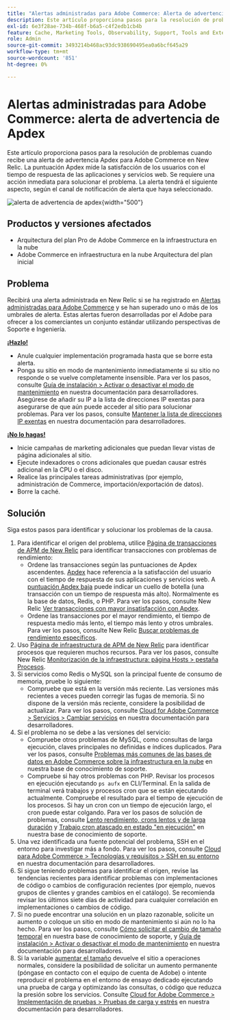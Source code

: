 ```yaml
---
title: "Alertas administradas para Adobe Commerce: Alerta de advertencia de Apdex"
description: Este artículo proporciona pasos para la resolución de problemas cuando recibe una alerta de advertencia Apdex para Adobe Commerce en New Relic. La puntuación Apdex mide la satisfacción de los usuarios con el tiempo de respuesta de las aplicaciones y servicios web. Se requiere una acción inmediata para solucionar el problema. La alerta tendrá el siguiente aspecto, según el canal de notificación de alerta que haya seleccionado.
exl-id: 6e3f28ae-734b-468f-b6a5-c4f2edb1cb4b
feature: Cache, Marketing Tools, Observability, Support, Tools and External Services
role: Admin
source-git-commit: 3493214b468ac93dc938690495ea0a6bcf645a29
workflow-type: tm+mt
source-wordcount: '851'
ht-degree: 0%

---
```


# Alertas administradas para Adobe Commerce: alerta de advertencia de Apdex

Este artículo proporciona pasos para la resolución de problemas cuando recibe una alerta de advertencia Apdex para Adobe Commerce en New Relic. La puntuación Apdex mide la satisfacción de los usuarios con el tiempo de respuesta de las aplicaciones y servicios web. Se requiere una acción inmediata para solucionar el problema. La alerta tendrá el siguiente aspecto, según el canal de notificación de alerta que haya seleccionado.

![alerta de advertencia de apdex](assets/apdex-warning-magento-managed.png){width="500"}

## Productos y versiones afectados

* Arquitectura del plan Pro de Adobe Commerce en la infraestructura en la nube
* Adobe Commerce en infraestructura en la nube Arquitectura del plan inicial

## Problema

Recibirá una alerta administrada en New Relic si se ha registrado en [Alertas administradas para Adobe Commerce](/help/support-tools/managed-alerts-for-adobe-commerce/managed-alerts-for-magento-commerce.md) y se han superado uno o más de los umbrales de alerta. Estas alertas fueron desarrolladas por el Adobe para ofrecer a los comerciantes un conjunto estándar utilizando perspectivas de Soporte e Ingeniería.

<u> **¡Hazlo!** </u>

* Anule cualquier implementación programada hasta que se borre esta alerta.
* Ponga su sitio en modo de mantenimiento inmediatamente si su sitio no responde o se vuelve completamente insensible. Para ver los pasos, consulte  [Guía de instalación > Activar o desactivar el modo de mantenimiento](https://devdocs.magento.com/guides/v2.4/install-gde/install/cli/install-cli-subcommands-maint.html?itm_source=devdocs&amp;itm_medium=search_page&amp;itm_campaign=federated_search&amp;itm_term=mainten) en nuestra documentación para desarrolladores. Asegúrese de añadir su IP a la lista de direcciones IP exentas para asegurarse de que aún puede acceder al sitio para solucionar problemas. Para ver los pasos, consulte [Mantener la lista de direcciones IP exentas](https://devdocs.magento.com/guides/v2.4/install-gde/install/cli/install-cli-subcommands-maint.html?itm_source=devdocs&amp;itm_medium=search_page&amp;itm_campaign=federated_search&amp;itm_term=mainten#instgde-cli-maint-exempt) en nuestra documentación para desarrolladores.

<u>**¡No lo hagas!**</u>

* Inicie campañas de marketing adicionales que puedan llevar vistas de página adicionales al sitio.
* Ejecute indexadores o crons adicionales que puedan causar estrés adicional en la CPU o el disco.
* Realice las principales tareas administrativas (por ejemplo, administración de Commerce, importación/exportación de datos).
* Borre la caché.

## Solución

Siga estos pasos para identificar y solucionar los problemas de la causa.

1. Para identificar el origen del problema, utilice [Página de transacciones de APM de New Relic](https://docs.newrelic.com/docs/apm/applications-menu/monitoring/transactions-page-find-specific-performance-problems) para identificar transacciones con problemas de rendimiento:
   * Ordene las transacciones según las puntuaciones de Apdex ascendentes. [Apdex](https://docs.newrelic.com/docs/apm/new-relic-apm/apdex/apdex-measure-user-satisfaction) hace referencia a la satisfacción del usuario con el tiempo de respuesta de sus aplicaciones y servicios web. A [puntuación Apdex baja](/help/support-tools/managed-alerts-for-adobe-commerce/managed-alerts-for-magento-commerce-apdex-warning-alert.md) puede indicar un cuello de botella (una transacción con un tiempo de respuesta más alto). Normalmente es la base de datos, Redis, o PHP. Para ver los pasos, consulte New Relic [Ver transacciones con mayor insatisfacción con Apdex](https://docs.newrelic.com/docs/apm/new-relic-apm/apdex/view-your-apdex-score#apdex-dissat).
   * Ordene las transacciones por el mayor rendimiento, el tiempo de respuesta medio más lento, el tiempo más lento y otros umbrales. Para ver los pasos, consulte New Relic [Buscar problemas de rendimiento específicos](https://docs.newrelic.com/docs/apm/applications-menu/monitoring/transactions-page-find-specific-performance-problems).
1. Uso [Página de infraestructura de APM de New Relic](https://docs.newrelic.com/docs/infrastructure/infrastructure-ui-pages/infra-hosts-ui-page/) para identificar procesos que requieren muchos recursos. Para ver los pasos, consulte New Relic [Monitorización de la infraestructura: página Hosts > pestaña Procesos](https://docs.newrelic.com/docs/infrastructure/infrastructure-ui-pages/infra-hosts-ui-page/#processes).
1. Si servicios como Redis o MySQL son la principal fuente de consumo de memoria, pruebe lo siguiente:
   * Compruebe que está en la versión más reciente. Las versiones más recientes a veces pueden corregir las fugas de memoria. Si no dispone de la versión más reciente, considere la posibilidad de actualizar. Para ver los pasos, consulte [Cloud for Adobe Commerce > Servicios > Cambiar servicios](https://experienceleague.adobe.com/docs/commerce-cloud-service/user-guide/configure/service/services-yaml.html) en nuestra documentación para desarrolladores.
1. Si el problema no se debe a las versiones del servicio:
   * Compruebe otros problemas de MySQL, como consultas de larga ejecución, claves principales no definidas e índices duplicados. Para ver los pasos, consulte [Problemas más comunes de las bases de datos en Adobe Commerce sobre la infraestructura en la nube](https://experienceleague.adobe.com/docs/commerce-operations/implementation-playbook/best-practices/maintenance/resolve-database-performance-issues.html) en nuestra base de conocimiento de soporte.
   * Compruebe si hay otros problemas con PHP. Revisar los procesos en ejecución ejecutando `ps aufx` en CLI/Terminal. En la salida de terminal verá trabajos y procesos cron que se están ejecutando actualmente. Compruebe el resultado para el tiempo de ejecución de los procesos. Si hay un cron con un tiempo de ejecución largo, el cron puede estar colgando. Para ver los pasos de solución de problemas, consulte [Lento rendimiento, crons lentos y de larga duración](/help/troubleshooting/miscellaneous/slow-performance-slow-and-long-running-crons.md) y [Trabajo cron atascado en estado &quot;en ejecución&quot;](/help/troubleshooting/miscellaneous/cron-job-is-stuck-in-running-status.md) en nuestra base de conocimiento de soporte.
1. Una vez identificada una fuente potencial del problema, SSH en el entorno para investigar más a fondo. Para ver los pasos, consulte [Cloud para Adobe Commerce > Tecnologías y requisitos > SSH en su entorno](https://devdocs.magento.com/cloud/env/environments-ssh.html#ssh) en nuestra documentación para desarrolladores.
1. Si sigue teniendo problemas para identificar el origen, revise las tendencias recientes para identificar problemas con implementaciones de código o cambios de configuración recientes (por ejemplo, nuevos grupos de clientes y grandes cambios en el catálogo). Se recomienda revisar los últimos siete días de actividad para cualquier correlación en implementaciones o cambios de código.
1. Si no puede encontrar una solución en un plazo razonable, solicite un aumento o coloque un sitio en modo de mantenimiento si aún no lo ha hecho. Para ver los pasos, consulte [Cómo solicitar el cambio de tamaño temporal](/help/how-to/general/how-to-request-temporary-magento-upsize.md) en nuestra base de conocimiento de soporte, y [Guía de instalación > Activar o desactivar el modo de mantenimiento](https://devdocs.magento.com/guides/v2.4/install-gde/install/cli/install-cli-subcommands-maint.html?itm_source=devdocs&amp;itm_medium=search_page&amp;itm_campaign=federated_search&amp;itm_term=mainten) en nuestra documentación para desarrolladores.
1. Si la variable [aumentar el tamaño](/help/how-to/general/how-to-request-temporary-magento-upsize.md) devuelve el sitio a operaciones normales, considere la posibilidad de solicitar un aumento permanente (póngase en contacto con el equipo de cuenta de Adobe) o intente reproducir el problema en el entorno de ensayo dedicado ejecutando una prueba de carga y optimizando las consultas, o código que reduzca la presión sobre los servicios. Consulte [Cloud for Adobe Commerce > Implementación de pruebas > Pruebas de carga y estrés](https://devdocs.magento.com/cloud/live/stage-prod-test.html#loadtest) en nuestra documentación para desarrolladores.
